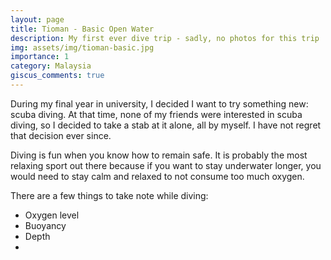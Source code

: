 ```yaml
---
layout: page
title: Tioman - Basic Open Water
description: My first ever dive trip - sadly, no photos for this trip
img: assets/img/tioman-basic.jpg
importance: 1
category: Malaysia
giscus_comments: true
---
```


During my final year in university, I decided I want to try something new: scuba diving. At that time, none of my friends were interested in scuba diving, so I decided to take a stab at it alone, all by myself. I have not regret that decision ever since.

Diving is fun when you know how to remain safe. It is probably the most relaxing sport out there because if you want to stay underwater longer, you would need to stay calm and relaxed to not consume too much oxygen.

There are a few things to take note while diving:
- Oxygen level
- Buoyancy
- Depth
- 


